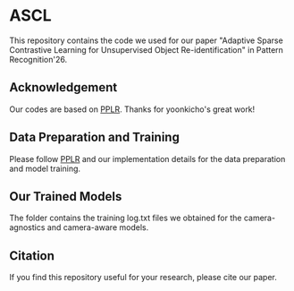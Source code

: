 # ASCL
This repository contains the code we used for our paper "Adaptive Sparse Contrastive Learning for Unsupervised Object Re-identification" in Pattern Recognition'26.

## Acknowledgement
Our codes are based on [PPLR](https://github.com/yoonkicho/PPLR). Thanks for yoonkicho's great work!

## Data Preparation and Training
Please follow [PPLR](https://github.com/yoonkicho/PPLR) and our implementation details for the data preparation and model training. 

## Our Trained Models
The folder contains the training log.txt files we obtained for the camera-agnostics and camera-aware models.

## Citation 
If you find this repository useful for your research, please cite our paper.
